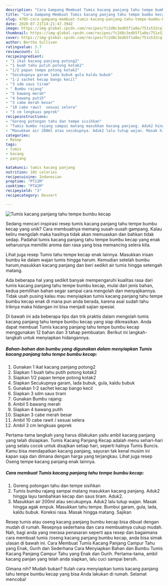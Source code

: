 ```yaml
---
description: "Cara Gampang Membuat Tumis kacang panjang tahu tempe bumbu kecap Anti Gagal"
title: "Cara Gampang Membuat Tumis kacang panjang tahu tempe bumbu kecap Anti Gagal"
slug: 4705-cara-gampang-membuat-tumis-kacang-panjang-tahu-tempe-bumbu-kecap-anti-gagal
date: 2020-07-21T14:21:47.394Z
image: https://img-global.cpcdn.com/recipes/fc2d8c3edb5f1a8e/751x532cq70/tumis-kacang-panjang-tahu-tempe-bumbu-kecap-foto-resep-utama.jpg
thumbnail: https://img-global.cpcdn.com/recipes/fc2d8c3edb5f1a8e/751x532cq70/tumis-kacang-panjang-tahu-tempe-bumbu-kecap-foto-resep-utama.jpg
cover: https://img-global.cpcdn.com/recipes/fc2d8c3edb5f1a8e/751x532cq70/tumis-kacang-panjang-tahu-tempe-bumbu-kecap-foto-resep-utama.jpg
author: Bertha Sullivan
ratingvalue: 3.7
reviewcount: 11
recipeingredient:
- "1 ikat kacang panjang potong2"
- "1 buah tahu putih potong kotak2"
- "1/2 papan tempe potong kotak2"
- "Secukupnya garam lada bubuk gula kaldu bubuk"
- "1-2 sachet kecap bango kecil"
- "3 sdm saus tiram"
- " Bumbu rajang"
- "5 bawang merah"
- "4 bawang putih"
- "3 cabe merah besar"
- "10 cabe rawit  sesuai selera"
- "3 cm lengkuas geprek"
recipeinstructions:
- "Goreng potongan tahu dan tempe sisihkan"
- "Tumis bumbu rajang sampai matang masukkan kacang panjang. Aduk2 hingga layu tambahkan kecap dan saus tiram. Aduk2."
- "Masukkan air 200ml atau secukupnya. Aduk2 lalu tutup wajan. Masak hingga agak empuk. Masukkan tahu tempe. Bumbui garam, gula, lada, kaldu bubuk. Koreksi rasa. Masak hingga matang. Sajikan"
categories:
- Resep
tags:
- tumis
- kacang
- panjang

katakunci: tumis kacang panjang 
nutrition: 102 calories
recipecuisine: Indonesian
preptime: "PT12M"
cooktime: "PT42M"
recipeyield: "3"
recipecategory: Dessert

---
```



![Tumis kacang panjang tahu tempe bumbu kecap](https://img-global.cpcdn.com/recipes/fc2d8c3edb5f1a8e/751x532cq70/tumis-kacang-panjang-tahu-tempe-bumbu-kecap-foto-resep-utama.jpg)

Sedang mencari inspirasi resep tumis kacang panjang tahu tempe bumbu kecap yang unik? Cara membuatnya memang susah-susah gampang. Kalau keliru mengolah maka hasilnya tidak akan memuaskan dan bahkan tidak sedap. Padahal tumis kacang panjang tahu tempe bumbu kecap yang enak seharusnya memiliki aroma dan rasa yang bisa memancing selera kita.

Lihat juga resep Tumis tahu tempe kecap enak lainnya. Masukkan irisan bumbu ke dalam wajan tumis hingga harum. Kemudian setelah bumbu harum,masukkan kacang panjang dan beri sedikit air tumis hingga setengah matang.

Ada beberapa hal yang sedikit banyak mempengaruhi kualitas rasa dari tumis kacang panjang tahu tempe bumbu kecap, mulai dari jenis bahan, kedua pemilihan bahan segar sampai cara mengolah dan menyajikannya. Tidak usah pusing kalau mau menyiapkan tumis kacang panjang tahu tempe bumbu kecap enak di mana pun anda berada, karena asal sudah tahu triknya maka hidangan ini bisa menjadi sajian spesial.


Di bawah ini ada beberapa tips dan trik praktis dalam mengolah tumis kacang panjang tahu tempe bumbu kecap yang siap dikreasikan. Anda dapat membuat Tumis kacang panjang tahu tempe bumbu kecap menggunakan 12 bahan dan 3 tahap pembuatan. Berikut ini langkah-langkah untuk menyiapkan hidangannya.

<!--inarticleads1-->

##### Bahan-bahan dan bumbu yang digunakan dalam menyiapkan Tumis kacang panjang tahu tempe bumbu kecap:

1. Gunakan 1 ikat kacang panjang potong2
1. Siapkan 1 buah tahu putih potong kotak2
1. Siapkan 1/2 papan tempe potong kotak2
1. Siapkan Secukupnya garam, lada bubuk, gula, kaldu bubuk
1. Gunakan 1-2 sachet kecap bango kecil
1. Siapkan 3 sdm saus tiram
1. Gunakan  Bumbu rajang:
1. Ambil 5 bawang merah
1. Siapkan 4 bawang putih
1. Siapkan 3 cabe merah besar
1. Ambil 10 cabe rawit / sesuai selera
1. Ambil 3 cm lengkuas geprek


Pertama-tama langkah yang harus dilakukan yaitu ambil kacang panjang yang telah disiapkan. Tumis Kacang Panjang Kecap adalah menu sehari-hari yang selalu cocok untuk disajikan setiap hari, seperti halnya Tumis Buncis. Kamu bisa mendapatkan kacang panjang, sayuran tak kenal musim ini kapan saja dan dimana dengan harga yang terjangkau. Lihat juga resep Oseng tempe kacang panjang enak lainnya. 

<!--inarticleads2-->

##### Cara membuat Tumis kacang panjang tahu tempe bumbu kecap:

1. Goreng potongan tahu dan tempe sisihkan
1. Tumis bumbu rajang sampai matang masukkan kacang panjang. Aduk2 hingga layu tambahkan kecap dan saus tiram. Aduk2.
1. Masukkan air 200ml atau secukupnya. Aduk2 lalu tutup wajan. Masak hingga agak empuk. Masukkan tahu tempe. Bumbui garam, gula, lada, kaldu bubuk. Koreksi rasa. Masak hingga matang. Sajikan


Resep tumis atau oseng kacang panjang bumbu kecap bisa dibuat dengan mudah di rumah. Resepnya sederhana dan cara membuatnya cukup mudah. Nah, bagi anda yang merasa penasaran seperti apa resep dan bagaimana cara membuat tumis /oseng kacang panjang bumbu kecap, anda bisa simak ulasan di bawah ini. Cara Membuat Tumis Kacang Panjang Campur Tahu yang Enak, Gurih dan Sederhana Cara Menyiapkan Bahan dan Bumbu Tumis Kacang Panjang Campur Tahu yang Enak dan Gurih. Pertama-tama, ambil kacang panjan yang telah anda siapkan, lalu cuci sampai bersih. 

Gimana nih? Mudah bukan? Itulah cara menyiapkan tumis kacang panjang tahu tempe bumbu kecap yang bisa Anda lakukan di rumah. Selamat mencoba!
